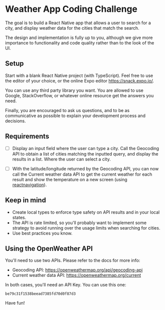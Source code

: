 # Weather App Coding Challenge

The goal is to build a React Native app that allows a user to search for a city, and display weather data for the cities that match the search.

The design and implementation is fully up to you, although we give more importance to functionality and code quality rather than to the look of the UI.

## Setup

Start with a blank React Native project (with TypeScript). Feel free to use the editor of your choice, or the online Expo editor https://snack.expo.io/.

You can use any third party library you want. You are allowed to use Google, StackOverflow, or whatever online resource get the answers you need.

Finally, you are encouraged to ask us questions, and to be as communicative as possible to explain your development process and decisions.

## Requirements

- [ ] Display an input field where the user can type a city. Call the Geocoding API to obtain a list of cities matching the inputted query, and display the results in a list. Where the user can select a city.

- [ ] With the latitude/longitude returned by the Geocoding API, you can now call the Current weather data API to get the current weather for each result and show the temperature on a new screen (using [reactnavigation](https://reactnavigation.org/)).

## Keep in mind
- Create local types to enforce type safety on API results and in your local states.
- The API is rate limited, so you'll probably want to implement some strategy to avoid running over the usage limits when searching for cities.
- Use best practices you know.

## Using the OpenWeather API

You'll need to use two APIs. Please refer to the docs for more info:
- Geocoding API: https://openweathermap.org/api/geocoding-api
- Current weather data API: https://openweathermap.org/current

In both cases, you'll need an API Key. You can use this one:
```
be79c31f1538beead7385fd70d0f87d3
```

Have fun!
